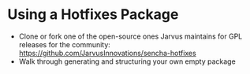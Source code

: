 # Using a Hotfixes Package

- Clone or fork one of the open-source ones Jarvus maintains for GPL releases for the community: https://github.com/JarvusInnovations/sencha-hotfixes
- Walk through generating and structuring your own empty package